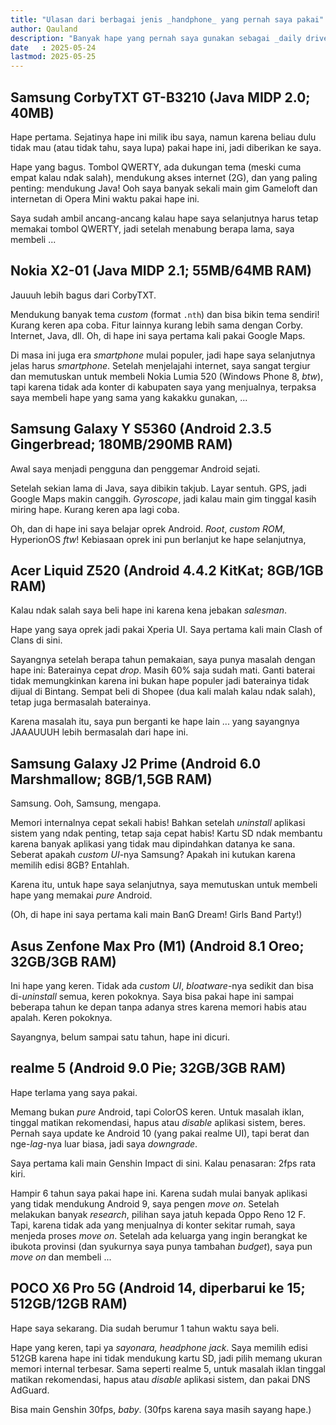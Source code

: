 ```yaml
---
title: "Ulasan dari berbagai jenis _handphone_ yang pernah saya pakai"
author: Qauland
description: "Banyak hape yang pernah saya gunakan sebagai _daily driver_. Ini ulasan saya terhadap mereka."
date   : 2025-05-24
lastmod: 2025-05-25
---
```


## Samsung CorbyTXT GT-B3210 (Java MIDP 2.0; 40MB)

Hape pertama. Sejatinya hape ini milik ibu saya, namun karena beliau dulu tidak mau (atau tidak tahu, saya lupa) pakai hape ini, jadi diberikan ke saya.

Hape yang bagus. Tombol QWERTY, ada dukungan tema (meski cuma empat kalau ndak salah), mendukung akses internet (2G), dan yang paling penting: mendukung Java! Ooh saya banyak sekali main gim Gameloft dan internetan di Opera Mini waktu pakai hape ini.

Saya sudah ambil ancang-ancang kalau hape saya selanjutnya harus tetap memakai tombol QWERTY, jadi setelah menabung berapa lama, saya membeli ...

## Nokia X2-01 (Java MIDP 2.1; 55MB/64MB RAM)

Jauuuh lebih bagus dari CorbyTXT.

Mendukung banyak tema _custom_ (format `.nth`) dan bisa bikin tema sendiri! Kurang keren apa coba. Fitur lainnya kurang lebih sama dengan Corby. Internet, Java, dll. Oh, di hape ini saya pertama kali pakai Google Maps.

Di masa ini juga era _smartphone_ mulai populer, jadi hape saya selanjutnya jelas harus _smartphone_. Setelah menjelajahi internet, saya sangat tergiur dan memutuskan untuk membeli Nokia Lumia 520 (Windows Phone 8, _btw_), tapi karena tidak ada konter di kabupaten saya yang menjualnya, terpaksa saya membeli hape yang sama yang kakakku gunakan, ...

## Samsung Galaxy Y S5360 (Android 2.3.5 Gingerbread; 180MB/290MB RAM)

Awal saya menjadi pengguna dan penggemar Android sejati.

Setelah sekian lama di Java, saya dibikin takjub. Layar sentuh. GPS, jadi Google Maps makin canggih. _Gyroscope_, jadi kalau main gim tinggal kasih miring hape. Kurang keren apa lagi coba.

Oh, dan di hape ini saya belajar oprek Android. _Root_, _custom ROM_, HyperionOS _ftw_! Kebiasaan oprek ini pun berlanjut ke hape selanjutnya,

## Acer Liquid Z520 (Android 4.4.2 KitKat; 8GB/1GB RAM)

Kalau ndak salah saya beli hape ini karena kena jebakan _salesman_.

Hape yang saya oprek jadi pakai Xperia UI. Saya pertama kali main Clash of Clans di sini.

Sayangnya setelah berapa tahun pemakaian, saya punya masalah dengan hape ini: Baterainya cepat _drop_. Masih 60% saja sudah mati. Ganti baterai tidak memungkinkan karena ini bukan hape populer jadi baterainya tidak dijual di Bintang. Sempat beli di Shopee (dua kali malah kalau ndak salah), tetap juga bermasalah baterainya.

Karena masalah itu, saya pun berganti ke hape lain ... yang sayangnya JAAAUUUH lebih bermasalah dari hape ini.

## Samsung Galaxy J2 Prime (Android 6.0 Marshmallow; 8GB/1,5GB RAM)

Samsung. Ooh, Samsung, mengapa.

Memori internalnya cepat sekali habis! Bahkan setelah _uninstall_ aplikasi sistem yang ndak penting, tetap saja cepat habis! Kartu SD ndak membantu karena banyak aplikasi yang tidak mau dipindahkan datanya ke sana. Seberat apakah _custom UI_-nya Samsung? Apakah ini kutukan karena memilih edisi 8GB? Entahlah.

Karena itu, untuk hape saya selanjutnya, saya memutuskan untuk membeli hape yang memakai _pure_ Android.

(Oh, di hape ini saya pertama kali main BanG Dream! Girls Band Party!)

## Asus Zenfone Max Pro (M1) (Android 8.1 Oreo; 32GB/3GB RAM)

Ini hape yang keren. Tidak ada _custom UI_, _bloatware_-nya sedikit dan bisa di-_uninstall_ semua, keren pokoknya. Saya bisa pakai hape ini sampai beberapa tahun ke depan tanpa adanya stres karena memori habis atau apalah. Keren pokoknya.

Sayangnya, belum sampai satu tahun, hape ini dicuri.

## realme 5 (Android 9.0 Pie; 32GB/3GB RAM)

Hape terlama yang saya pakai.

Memang bukan _pure_ Android, tapi ColorOS keren. Untuk masalah iklan, tinggal matikan rekomendasi, hapus atau _disable_ aplikasi sistem, beres. Pernah saya update ke Android 10 (yang pakai realme UI), tapi berat dan nge-_lag_-nya luar biasa, jadi saya _downgrade_.

Saya pertama kali main Genshin Impact di sini. Kalau penasaran: 2fps rata kiri.

Hampir 6 tahun saya pakai hape ini. Karena sudah mulai banyak aplikasi yang tidak mendukung Android 9, saya pengen _move on_. Setelah melakukan banyak _research_, pilihan saya jatuh kepada Oppo Reno 12 F. Tapi, karena tidak ada yang menjualnya di konter sekitar rumah, saya menjeda proses _move on_. Setelah ada keluarga yang ingin berangkat ke ibukota provinsi (dan syukurnya saya punya tambahan _budget_), saya pun _move on_ dan membeli ...

## POCO X6 Pro 5G (Android 14, diperbarui ke 15; 512GB/12GB RAM)

Hape saya sekarang. Dia sudah berumur 1 tahun waktu saya beli.

Hape yang keren, tapi ya _sayonara, headphone jack_. Saya memilih edisi 512GB karena hape ini tidak mendukung kartu SD, jadi pilih memang ukuran memori internal terbesar. Sama seperti realme 5, untuk masalah iklan tinggal matikan rekomendasi, hapus atau _disable_ aplikasi sistem, dan pakai DNS AdGuard.

Bisa main Genshin 30fps, _baby_. (30fps karena saya masih sayang hape.)